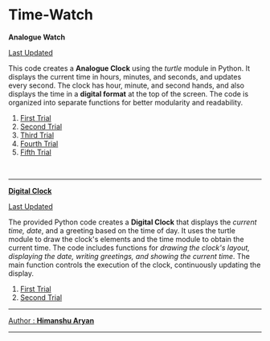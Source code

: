 # Time-Watch
<p><b>Analogue Watch</b></p>
<a href="https://github.com/himanshuaryan/Time-Watch/blob/main/version_2.py">Last Updated<a/>
<p>This code creates a <strong>Analogue Clock</strong> using the <i>turtle</i> module in Python. It displays the current time in hours, minutes, and seconds, and updates every second. The clock has hour, minute, and second hands, and also displays the time in a <b>digital format</b> at the top of the screen. The code is organized into separate functions for better modularity and readability.</p>
<ol>
  <li><a href="simple_clock.py">First Trial</a></li>
  <li><a href="analogue_clock.py">Second Trial</a></li>
  <li><a href="simple_analogue_clock.py">Third Trial</a></li>
  <li><a href="version_1(2).py">Fourth Trial</a></li>
  <li><a href="https://github.com/himanshuaryan/Time-Watch/blob/main/version_2.py">Fifth Trial</li>
</ol> <br><hr>
<p><b>Digital Clock</b></p>
<a href='https://github.com/himanshuaryan/Time-Watch/blob/main/digital_watch_ver2.py'>Last Updated</a><br>
<p>The provided Python code creates a <strong>Digital Clock</strong> that displays the <i>current time, date</i>, and a greeting based on the time of day. It uses the turtle module to draw the clock's elements and the time module to obtain the current time. The code includes functions for <i>drawing the clock's layout, displaying the date, writing greetings, and showing the current time</i>. The main function controls the execution of the clock, continuously updating the display.
</p>
<ol>
  <li><a href='https://github.com/himanshuaryan/Time-Watch/blob/main/digital_watch.py'>First Trial</a></li>
  <li><a href='https://github.com/himanshuaryan/Time-Watch/blob/main/digital_watch_ver2.py'>Second Trial</li>
</ol>
<hr>
<p>Author : <b><a href="https://github.com/himanshuaryan">Himanshu Aryan</a></b></p>
<hr>
